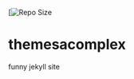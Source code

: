 [![Repo Size](https://img.shields.io/github/repo-size/Bored-Entertainment/themesacomplex)

# themesacomplex
funny jekyll site
